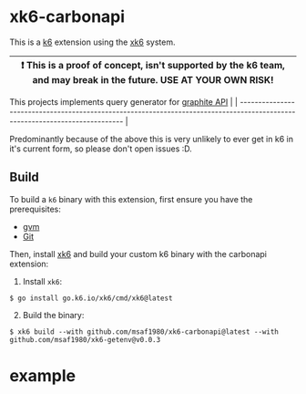 # xk6-carbonapi

This is a [k6](https://go.k6.io/k6) extension using the [xk6](https://github.com/grafana/xk6) system.

| :exclamation: This is a proof of concept, isn't supported by the k6 team, and may break in the future. USE AT YOUR OWN RISK! |
| ---------------------------------------------------------------------------------------------------------------------------- |

This projects implements query generator for [graphite API](https://graphite-api.readthedocs.io/en/latest/api.html)
|
| ---------------------------------------------------------------------------------------------------------------------------- |

Predominantly because of the above this is very unlikely to ever get in k6 in it's current form, so please don't open issues :D. 

## Build

To build a `k6` binary with this extension, first ensure you have the prerequisites:

- [gvm](https://github.com/moovweb/gvm)
- [Git](https://git-scm.com/)

Then, install [xk6](https://github.com/grafana/xk6) and build your custom k6 binary with the carbonapi extension:

1. Install `xk6`:
  ```shell
  $ go install go.k6.io/xk6/cmd/xk6@latest
  ```

2. Build the binary:
  ```shell
  $ xk6 build --with github.com/msaf1980/xk6-carbonapi@latest --with github.com/msaf1980/xk6-getenv@v0.0.3
  ```

# example

